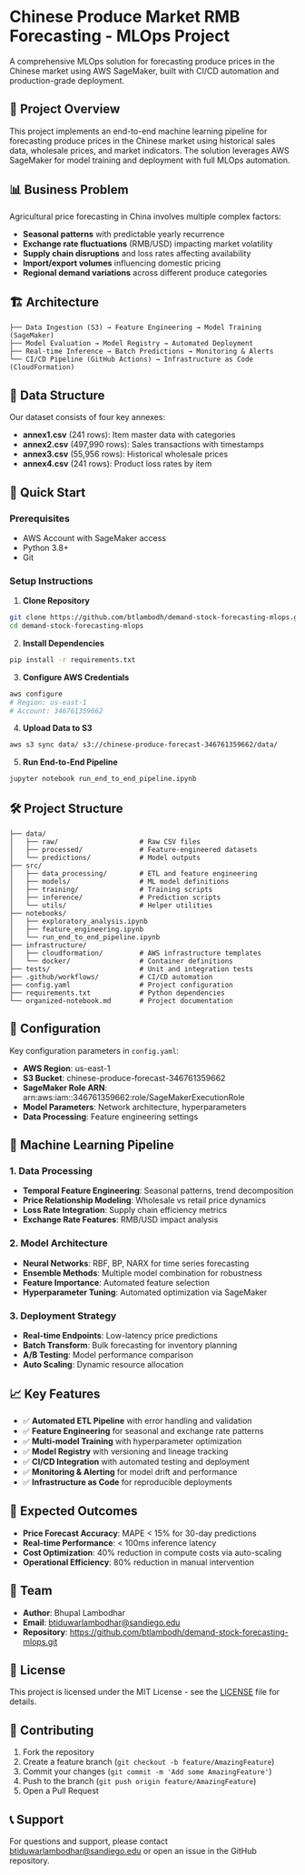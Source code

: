 # Chinese Produce Market RMB Forecasting - MLOps Project

A comprehensive MLOps solution for forecasting produce prices in the Chinese market using AWS SageMaker, built with CI/CD automation and production-grade deployment.

## 🎯 Project Overview

This project implements an end-to-end machine learning pipeline for forecasting produce prices in the Chinese market using historical sales data, wholesale prices, and market indicators. The solution leverages AWS SageMaker for model training and deployment with full MLOps automation.

## 📊 Business Problem

Agricultural price forecasting in China involves multiple complex factors:
- **Seasonal patterns** with predictable yearly recurrence
- **Exchange rate fluctuations** (RMB/USD) impacting market volatility
- **Supply chain disruptions** and loss rates affecting availability
- **Import/export volumes** influencing domestic pricing
- **Regional demand variations** across different produce categories

## 🏗️ Architecture

```
├── Data Ingestion (S3) → Feature Engineering → Model Training (SageMaker)
├── Model Evaluation → Model Registry → Automated Deployment
├── Real-time Inference → Batch Predictions → Monitoring & Alerts
└── CI/CD Pipeline (GitHub Actions) → Infrastructure as Code (CloudFormation)
```

## 📁 Data Structure

Our dataset consists of four key annexes:

- **annex1.csv** (241 rows): Item master data with categories
- **annex2.csv** (497,990 rows): Sales transactions with timestamps
- **annex3.csv** (55,956 rows): Historical wholesale prices
- **annex4.csv** (241 rows): Product loss rates by item

## 🚀 Quick Start

### Prerequisites
- AWS Account with SageMaker access
- Python 3.8+
- Git

### Setup Instructions

1. **Clone Repository**
```bash
git clone https://github.com/btlambodh/demand-stock-forecasting-mlops.git
cd demand-stock-forecasting-mlops
```

2. **Install Dependencies**
```bash
pip install -r requirements.txt
```

3. **Configure AWS Credentials**
```bash
aws configure
# Region: us-east-1
# Account: 346761359662
```

4. **Upload Data to S3**
```bash
aws s3 sync data/ s3://chinese-produce-forecast-346761359662/data/
```

5. **Run End-to-End Pipeline**
```bash
jupyter notebook run_end_to_end_pipeline.ipynb
```

## 🛠️ Project Structure

```
├── data/
│   ├── raw/                    # Raw CSV files
│   ├── processed/              # Feature-engineered datasets
│   └── predictions/            # Model outputs
├── src/
│   ├── data_processing/        # ETL and feature engineering
│   ├── models/                 # ML model definitions
│   ├── training/               # Training scripts
│   ├── inference/              # Prediction scripts
│   └── utils/                  # Helper utilities
├── notebooks/
│   ├── exploratory_analysis.ipynb
│   ├── feature_engineering.ipynb
│   └── run_end_to_end_pipeline.ipynb
├── infrastructure/
│   ├── cloudformation/         # AWS infrastructure templates
│   └── docker/                 # Container definitions
├── tests/                      # Unit and integration tests
├── .github/workflows/          # CI/CD automation
├── config.yaml                 # Project configuration
├── requirements.txt            # Python dependencies
└── organized-notebook.md       # Project documentation
```

## 🔧 Configuration

Key configuration parameters in `config.yaml`:
- **AWS Region**: us-east-1
- **S3 Bucket**: chinese-produce-forecast-346761359662
- **SageMaker Role ARN**: arn:aws:iam::346761359662:role/SageMakerExecutionRole
- **Model Parameters**: Network architecture, hyperparameters
- **Data Processing**: Feature engineering settings

## 🤖 Machine Learning Pipeline

### 1. Data Processing
- **Temporal Feature Engineering**: Seasonal patterns, trend decomposition
- **Price Relationship Modeling**: Wholesale vs retail price dynamics
- **Loss Rate Integration**: Supply chain efficiency metrics
- **Exchange Rate Features**: RMB/USD impact analysis

### 2. Model Architecture
- **Neural Networks**: RBF, BP, NARX for time series forecasting
- **Ensemble Methods**: Multiple model combination for robustness
- **Feature Importance**: Automated feature selection
- **Hyperparameter Tuning**: Automated optimization via SageMaker

### 3. Deployment Strategy
- **Real-time Endpoints**: Low-latency price predictions
- **Batch Transform**: Bulk forecasting for inventory planning
- **A/B Testing**: Model performance comparison
- **Auto Scaling**: Dynamic resource allocation

## 📈 Key Features

- ✅ **Automated ETL Pipeline** with error handling and validation
- ✅ **Feature Engineering** for seasonal and exchange rate patterns
- ✅ **Multi-model Training** with hyperparameter optimization
- ✅ **Model Registry** with versioning and lineage tracking
- ✅ **CI/CD Integration** with automated testing and deployment
- ✅ **Monitoring & Alerting** for model drift and performance
- ✅ **Infrastructure as Code** for reproducible deployments

## 🎯 Expected Outcomes

- **Price Forecast Accuracy**: MAPE < 15% for 30-day predictions
- **Real-time Performance**: < 100ms inference latency
- **Cost Optimization**: 40% reduction in compute costs via auto-scaling
- **Operational Efficiency**: 80% reduction in manual intervention

## 👥 Team

- **Author**: Bhupal Lambodhar
- **Email**: btiduwarlambodhar@sandiego.edu
- **Repository**: https://github.com/btlambodh/demand-stock-forecasting-mlops.git

## 📝 License

This project is licensed under the MIT License - see the [LICENSE](LICENSE) file for details.

## 🤝 Contributing

1. Fork the repository
2. Create a feature branch (`git checkout -b feature/AmazingFeature`)
3. Commit your changes (`git commit -m 'Add some AmazingFeature'`)
4. Push to the branch (`git push origin feature/AmazingFeature`)
5. Open a Pull Request

## 📞 Support

For questions and support, please contact btiduwarlambodhar@sandiego.edu or open an issue in the GitHub repository.